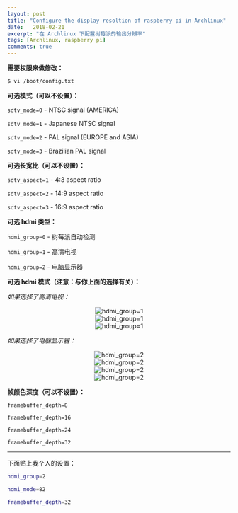 ```yaml
---
layout: post
title: "Configure the display resoltion of raspberry pi in Archlinux"
date:   2018-02-21
excerpt: "在 Archlinux 下配置树莓派的输出分辨率"
tags: [Archlinux, raspberry pi]
comments: true
---
```


**需要权限来做修改：**

```sh
$ vi /boot/config.txt 
```

**可选模式（可以不设置）：**

`sdtv_mode=0` - NTSC signal (AMERICA)

`sdtv_mode=1` - Japanese NTSC signal

`sdtv_mode=2` - PAL signal (EUROPE and ASIA)

`sdtv_mode=3` - Brazilian PAL signal

**可选长宽比（可以不设置）：**

`sdtv_aspect=1` - 4:3 aspect ratio

`sdtv_aspect=2` - 14:9 aspect ratio

`sdtv_aspect=3` - 16:9 aspect ratio

**可选 hdmi 类型：**

`hdmi_group=0` - 树莓派自动检测

`hdmi_group=1` - 高清电视

`hdmi_group=2` - 电脑显示器

**可选 hdmi 模式（注意：与你上面的选择有关）：**

*如果选择了高清电视：*

<div align="center"><img alt="hdmi_group=1" src="https://i.imgur.com/dCUwpnZ.png"/></div>

<div align="center"><img alt="hdmi_group=1" src="https://i.imgur.com/B0BFspZ.png"/></div>

<div align="center"><img alt="hdmi_group=1" src="https://i.imgur.com/44JCdxX.png"/></div>

*如果选择了电脑显示器：*

<div align="center"><img alt="hdmi_group=2" src="https://i.imgur.com/l9vQnDB.png"/></div>

<div align="center"><img alt="hdmi_group=2" src="https://i.imgur.com/EGoSqSk.png"/></div>

<div align="center"><img alt="hdmi_group=2" src="https://i.imgur.com/bsfr4UJ.png"/></div>

<div align="center"><img alt="hdmi_group=2" src="https://i.imgur.com/FroEvqN.png"/></div>

**帧颜色深度（可以不设置）：**

`framebuffer_depth=8`

`framebuffer_depth=16`

`framebuffer_depth=24`

`framebuffer_depth=32`

---

下面贴上我个人的设置：

```sh
hdmi_group=2

hdmi_mode=82

framebuffer_depth=32
```

